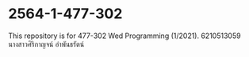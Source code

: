 # 2564-1-477-302
This repository is for 477-302 Wed Programming (1/2021).
6210513059 นางสาวศิริกาญจน์ อำพันธรัตน์
